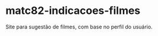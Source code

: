 matc82-indicacoes-filmes
========================

Site para sugestão de filmes, com base no perfil do usuário.
